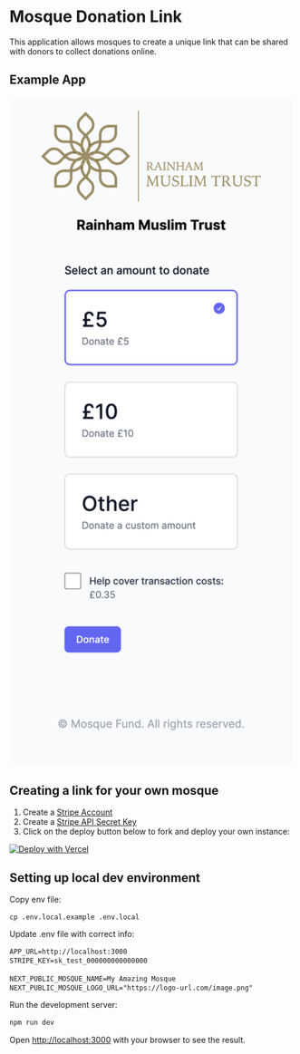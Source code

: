 # Mosque Donation Link

This application allows mosques to create a unique link that can be shared with donors to collect donations online.

## Example App

<img src="/public/rmt.mosque.fund.png"
     alt="Example Mosque.Fund app screenshot"
     width="500px" />

## Creating a link for your own mosque

1. Create a [Stripe Account](https://dashboard.stripe.com/register)
2. Create a [Stripe API Secret Key](https://dashboard.stripe.com/apikeys)
3. Click on the deploy button below to fork and deploy your own instance:

[![Deploy with Vercel](https://vercel.com/button)](https://vercel.com/new/clone?repository-url=https%3A%2F%2Fgithub.com%2FMosqueOS%2Fmosque-donation-link&env=APP_URL,STRIPE_KEY,NEXT_PUBLIC_MOSQUE_NAME,NEXT_PUBLIC_MOSQUE_LOGO_URL&project-name=mosque-donation-link&repository-name=mosque-donation-link)

## Setting up local dev environment

Copy env file:

```
cp .env.local.example .env.local
```

Update .env file with correct info:

```
APP_URL=http://localhost:3000
STRIPE_KEY=sk_test_000000000000000

NEXT_PUBLIC_MOSQUE_NAME=My Amazing Mosque
NEXT_PUBLIC_MOSQUE_LOGO_URL="https://logo-url.com/image.png"
```

Run the development server:

```bash
npm run dev
```

Open [http://localhost:3000](http://localhost:3000) with your browser to see the result.
